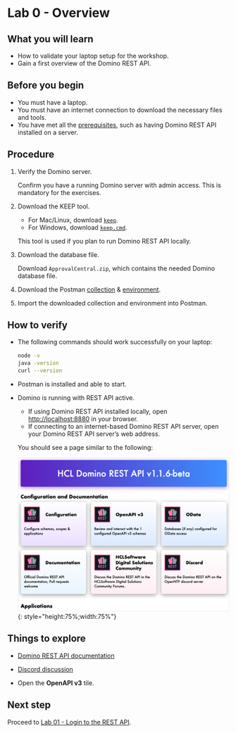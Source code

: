 # Lab 0 - Overview

## What you will learn

- How to validate your laptop setup for the workshop.
- Gain a first overview of the Domino REST API.

## Before you begin

- You must have a laptop.
- You must have an internet connection to download the necessary files and tools.
- You have met all the [prerequisites](index.md#prerequisites), such as having Domino REST API installed on a server.

## Procedure

1. Verify the Domino server.

    Confirm you have a running Domino server with admin access. This is mandatory for the exercises.

2. Download the KEEP tool.
    - For Mac/Linux, download [`keep`](../downloads/keep).
    - For Windows, download [`keep.cmd`](../downloads/keep.cmd).
  
    This tool is used if you plan to run Domino REST API locally.

3. Download the database file.

    Download `ApprovalCentral.zip`, which contains the needed Domino database file.

4. Download the Postman [collection](../downloads/dachnug2023.postman_collection.json) & [environment](../downloads/dachnug2023.postman_environment.json).

5. Import the downloaded collection and environment into Postman.

## How to verify

- The following commands should work successfully on your laptop:

    ```bash
    node -v
    java -version
    curl --version
    ```

- Postman is installed and able to start.

- Domino is running with REST API active.

    - If using Domino REST API installed locally, open [http://localhost:8880](http://localhost:8880) in your browser.
    - If connecting to an internet-based Domino REST API server, open your Domino REST API server’s web address.

    You should see a page similar to the following:

    ![Landing page](img/landingPage.png){: style="height:75%;width:75%"}

## Things to explore

- [Domino REST API documentation](https://opensource.hcltechsw.com/Domino-rest-api/index.html)

- [Discord discussion](https://discord.com/invite/jmRHpDRnH4)

- Open the **OpenAPI v3** tile.

## Next step

Proceed to [Lab 01 - Login to the REST API](lab-01.md).

<!--
## Duration 20 min

## What you will learn

- Validate your laptop setup
- Get a first overview of the REST API (presentation by instructor)

## Prerequisites

- Laptop
- Internet connection to download site
- Workshop prerequisites

## Steps (not all are needed)

- Verify that you have a running Domino server with admin access (mandatory).

- Download [`keep`](../downloads/keep) (Mac/Linux) or [`keep.cmd`](../downloads/keep.cmd) (Windows). (This will be used if you're running KEEP locally.)

- Download [ApprovalCentral.zip](../downloads/ApprovalCentral.zip). You need to have an .nsf file to use in the walkthrough.

- Download POSTMAN [collection](../downloads/dachnug2023.postman_collection.json) & POSTMAN [environment](../downloads/dachnug2023.postman_environment.json).
- Import into POSTMAN: environment & collection

## How to check

Commands that should work

```bash
node -v
java -version
curl --version
```

- Postman installed (can start)

- Domino running with REST API active: open [localhost:8880](http://localhost:8880)(if you're using KEEP installed locally) or **web** (your KEEP server if you're connecting to internet) and see:

![Landing page](img/landingPage.png)

## Things to explore

- [Domino REST API documentation](https://opensource.hcltechsw.com/Domino-rest-api/index.html)

- [Discord discussion](https://discord.com/invite/jmRHpDRnH4)

- Open the **OpenAPI v3** tile (a.k.a. Swagger)
-->